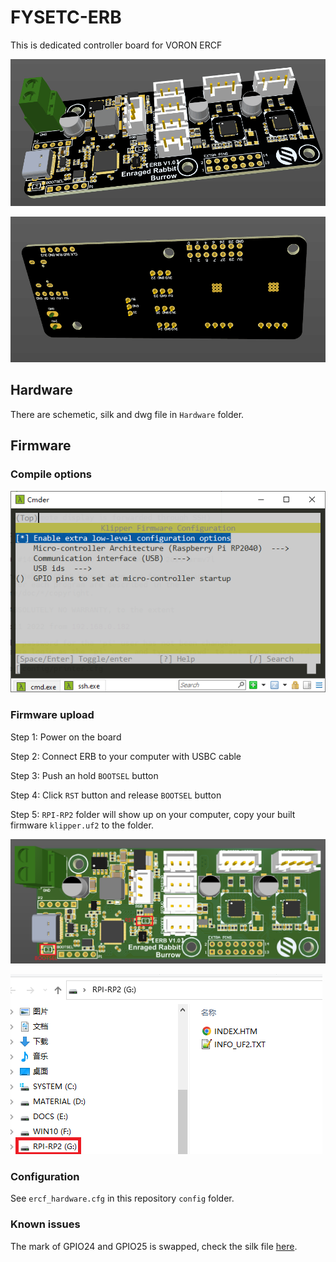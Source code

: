 # FYSETC-ERB

This is dedicated controller board for VORON ERCF

![](images/board1.png)

![](images/board2.png)

## Hardware

There are schemetic, silk and dwg file in `Hardware` folder.

## Firmware

### Compile options

![](images/makemenuconfig.png)

### Firmware upload

Step 1: Power on the board

Step 2: Connect ERB to your computer with USBC cable

Step 3: Push an hold `BOOTSEL` button

Step 4: Click `RST` button and release `BOOTSEL` button

Step 5: `RPI-RP2` folder will show up on your computer, copy your built firmware `klipper.uf2` to the folder.

![](images/upload1.png)

![](images/upload.png)

### Configuration

See `ercf_hardware.cfg` in this repository `config` folder.

### Known issues

The mark of GPIO24 and GPIO25 is swapped, check the silk file [here](https://github.com/FYSETC/FYSETC-ERB/blob/main/hardware/Silk%20Fixed.pdf).


